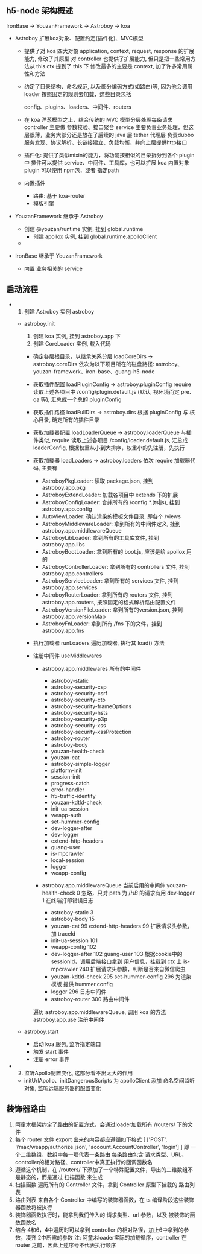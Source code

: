## h5-node 架构概述
  IronBase -> YouzanFramework -> Astroboy -> koa

  - Astroboy 扩展koa对象、配置约定(插件化)、MVC模型
    - 提供了对 koa 四大对象 application, context, request, response 的扩展能力, 修改了其原型
        对 controller 也提供了扩展能力, 但只是把一些常用方法从 this.ctx 提到了 this 下
        修改最多的主要是 context, 加了许多常用属性和方法

    - 约定了目录结构、命名规范, 以及部分编码方式(如路由)等, 因为他会调用 loader 按照固定的规则去加载，这些目录包括

      config、plugins、loaders、中间件、routers

    - 在 koa 洋葱模型之上，结合传统的 MVC 模型分层处理每条请求
      controller 主要做 参数校验、接口聚合
      service 主要负责业务处理，但这层很薄，业务大部分还是放在了后续的 java 层
      tether 代理层 负责dubbo服务发现、协议解析、长链接建立、负载均衡，并向上层提供http接口

    - 插件化: 提供了类似mixin的能力，将功能按相似的目录拆分到各个 plugin 中
      插件可以提供 service、中间件、工具库，也可以扩展 koa 内置对象
      plugin 可以使用 npm包，或者 指定path

    - 内置插件
      - 路由: 基于 koa-router
      - 模版引擎

  - YouzanFramework 继承于 Astroboy
    - 创建 @youzan/runtime 实例, 挂到 global.runtime
      - 创建 apollox 实例, 挂到 global.runtime.apolloClient
    - 

  - IronBase 继承于 YouzanFramework
    - 内置 业务相关的 service
    
## 启动流程
  - 1. 创建 Astroboy 实例 astroboy
    - astroboy.init
      1. 创建 koa 实例, 挂到 astroboy.app 下
      2. 创建 CoreLoader 实例, 载入代码
        - 确定各层根目录，以继承关系分层 loadCoreDirs -> astroboy.coreDirs
          依次为以下项目所在的磁盘路径: astroboy、youzan-framework、iron-base、guang-h5-node
        - 获取插件配置 loadPluginConfig -> astroboy.pluginConfig
          require 读取上述各项目中 /config/plugin.default.js (默认, 视环境而定 pre、qa 等), 汇总成一个总的 pluginConfig
        - 获取插件路径 loadFullDirs -> astroboy.dirs
          根据 pluginConfig 与 核心目录, 确定所有的插件目录
        - 获取加载器配置 loadLoaderQueue -> astroboy.loaderQueue
          与插件类似, require 读取上述各项目 /config/loader.default.js, 汇总成 loaderConfig, 根据权重从小到大排序，权重小的先注册，先执行
        - 获取加载器 loadLoaders -> astroboy.loaders
          依次 require 加载器代码, 主要有
          - AstroboyPkgLoader: 读取 package.json, 挂到 astroboy.app.pkg
          - AstroboyExtendLoader: 加载各项目中 extends 下的扩展
          - AstroboyConfigLoader: 合并所有的 /config.*.(ts|js), 挂到 astroboy.app.config
          - AutoViewLoader: 确认渲染的模板文件目录, 即各个 /views
          - AstroboyMiddlewareLoader: 拿到所有的中间件定义, 挂到 astroboy.app.middlewareQueue
          - AstroboyLibLoader: 拿到所有的工具库文件, 挂到 astroboy.app.libs
          - AstroboyBootLoader: 拿到所有的 boot.js, 应该是给 apollox 用的
          - AstroboyControllerLoader: 拿到所有的 controllers 文件, 挂到 astroboy.app.controllers
          - AstroboyServiceLoader: 拿到所有的 services 文件, 挂到 astroboy.app.services
          - AstroboyRouterLoader: 拿到所有的 routers 文件, 挂到 astroboy.app.routers, 按照固定的格式解析路由配置文件
          - AstroboyVersionFileLoader: 拿到所有的version.json, 挂到 astroboy.app.versionMap
          - AstroboyFnLoader: 拿到所有 /fns 下的文件，挂到 astroboy.app.fns
        - 执行加载器 runLoaders
          遍历加载器, 执行其 load() 方法
        - 注册中间件 useMiddlewares
          - astroboy.app.middlewares 所有的中间件
            - astroboy-static
            - astroboy-security-csp
            - astroboy-security-csrf
            - astroboy-security-cto
            - astroboy-security-frameOptions
            - astroboy-security-hsts
            - astroboy-security-p3p
            - astroboy-security-xss
            - astroboy-security-xssProtection
            - astroboy-router
            - astroboy-body
            - youzan-health-check
            - youzan-cat
            - astroboy-simple-logger
            - platform-init
            - session-init
            - progress-catch
            - error-handler
            - h5-traffic-identify
            - youzan-kdtId-check
            - init-ua-session
            - weapp-auth
            - set-hummer-config
            - dev-logger-after
            - dev-logger
            - extend-http-headers
            - guang-user
            - is-mpcrawler
            - local-session
            - logger
            - weapp-config

          - astroboy.app.middlewareQueue 当前启用的中间件
              youzan-health-check 0  忽略，只对 path 为 /_HB_ 的请求有用
              dev-logger 1  在终端打印错误日志
            - astroboy-static 3 
            - astroboy-body 15
            - youzan-cat 99
              extend-http-headers 99 扩展请求头参数，加 traceId
            - init-ua-session 101
            - weapp-config 102
            - dev-logger-after 102
              guang-user 103 根据cookie中的sessionId，调用后端接口拿到 用户信息，挂载到 ctx 上
              is-mpcrawler 240 扩展请求头参数，判断是否来自微信爬虫
            - youzan-kdtId-check 295
              set-hummer-config 296  为渲染模版 提供 hummer.config
            * logger 296 日志中间件
            * astroboy-router 300 路由中间件

          遍历 astroboy.app.middlewareQueue, 调用 koa 的方法 astroboy.app.use 注册中间件
          
    - astroboy.start
      - 启动 koa 服务, 监听指定端口
      - 触发 start 事件
      - 注册 error 事件

  - 2. 监听Apollo配置变化, 这部分看不出太大的作用
    - initUrlApollo、initDangerousScripts
      为 apolloClient 添加 命名空间监听对象, 监听远端服务器的配置变化

## 装饰器路由
  1. 阿童木框架约定了路由的配置方式，会通过loader加载所有 /routers/ 下的文件
  2. 每个 router 文件 export 出来的内容都应遵循如下格式
    [
      ['POST', '/max/weapp/authorize.json', 'account.AccountController', 'login']
    ]
    即 一个二维数组，数组中每一项代表一条路由
    每条路由包含 请求类型、URL、controller的相对路径、controller中真正执行的回调函数名
  3. 遵循这个机制，在 /routers/ 下添加了一个特殊配置文件，导出的二维数组不是静态的，而是通过 扫描函数 来生成
  4. 扫描函数 遍历所有的 Controller 文件，拿到 Controller 原型下挂载的 路由列表
  5. 路由列表 来自各个 Controller 中编写的装饰器函数，在 ts 编译阶段这些装饰器函数将被执行
  6. 装饰器函数执行时，能拿到我们传入的 请求类型、url 参数，以及 被装饰的函数函数名
  7. 结合 4和6，4中遍历时可以拿到 controller 的相对路径，加上6中拿到的参数，凑齐 2中所需的参数
  注: 阿童木loader实际的加载循序，controller 在 router 之前，因此上述序号不代表执行顺序